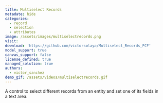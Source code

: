 ```yaml
---
title: Multiselect Records
metadate: hide
categories:
  - record
  - selection
  - attributes
image: /assets/images/multiselectrecords.png
visit: 
download: 'https://github.com/victorsolaya/Multiselect_Records_PCF'
model_support: true
canvas_support: false
license_defined: true
managed_solution: true
authors:
  - victor_sanchez
demo_gif: /assets/videos/multiselectrecords.gif
---
```

A control to select different records from an entity and set one of its fields in a text area.
